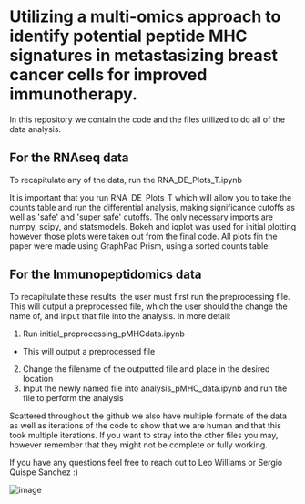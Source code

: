 # Utilizing a multi-omics approach to identify potential peptide MHC signatures in metastasizing breast cancer cells for improved immunotherapy. 

In this repository we contain the code and the files utilized to do all of the data analysis. 
## For the RNAseq data
To recapitulate any of the data, run the RNA_DE_Plots_T.ipynb

It is important that you run RNA_DE_Plots_T which will allow you to take the counts table and run the differential analysis, making significance cutoffs as well as 'safe' and 'super safe' cutoffs. The only necessary
imports are numpy, scipy, and statsmodels. Bokeh and iqplot was used for initial plotting however those plots were taken out from the final code. All plots fin the paper were made using GraphPad Prism, using a sorted 
counts table.

## For the Immunopeptidomics data
To recapitulate these results, the user must first run the preprocessing file. This will output a preprocessed file, which the user should the change the name of, and input that file into the analysis. In more detail:
1. Run initial_preprocessing_pMHCdata.ipynb
 - This will output a preprocessed file
2. Change the filename of the outputted file and place in the desired location
3. Input the newly named file into analysis_pMHC_data.ipynb and run the file to perform the analysis

Scattered throughout the github we also have multiple formats of the data as well as iterations of the code to show that we are human and that this took multiple iterations. If you want to stray into the other files
you may, however remember that they might not be complete or fully working. 

If you have any questions feel free to reach out to Leo Williams or Sergio Quispe Sanchez :)

![image](https://github.com/user-attachments/assets/d0de4c2a-cf47-4bc1-b6f7-ef658e22aa00)
